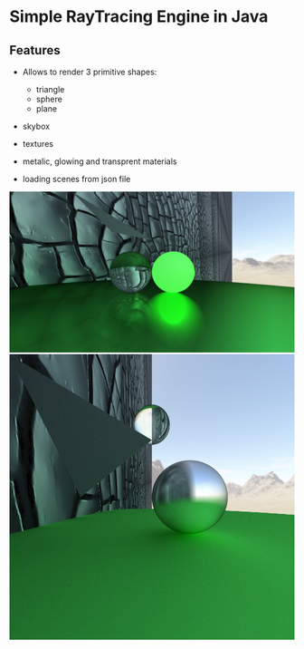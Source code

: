 # Simple RayTracing Engine in Java

## Features
- Allows to render 3 primitive shapes:
  - triangle
  - sphere
  - plane

- skybox
- textures
- metalic, glowing and transprent materials
- loading scenes from json file

<p align="center">
  <img src="Renders/image2023-07-05_10-47-34.png" alt="render">
  <img src="Renders/image2023-05-18_00-04-07.png" alt="render">
</p>
